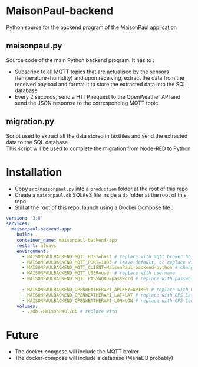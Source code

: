 # MaisonPaul-backend
Python source for the backend program of the MaisonPaul application

## maisonpaul.py
Source code of the main Python backend program. It has to :
- Subscribe to all MQTT topics that are actualised by the sensors (temperature+humidity) and upon receiving, extract the data from the received payload and format it to store the extracted data into the SQL database
- Every 2 seconds, send a HTTP request to the OpenWeather API and send the JSON response to the corresponding MQTT topic

## migration.py
Script used to extract all the data stored in textfiles and send the extracted data to the SQL database <br/>
This script will be used to complete the migration from Node-RED to Python

# Installation
- Copy `src/maisonpaul.py` into a `production` folder at the root of this repo
- Create a `maisonpaul.db` SQLite3 file inside a `db` folder at the root of this repo
- Still at the root of this repo, launch using a Docker Compose file :

```yaml
version: '3.8'
services:
  maisonpaul-backend-app:
    build: .
    container_name: maisonpaul-backend-app
    restart: always
    environment:
      - MAISONPAULBACKEND_MQTT_HOST=host # replace with mqtt broker host address
      - MAISONPAULBACKEND_MQTT_PORT=1883 # leave default, or replace with configured port
      - MAISONPAULBACKEND_MQTT_CLIENT=MaisonPaul-backend-python # change to a unused client name
      - MAISONPAULBACKEND_MQTT_USER=user # replace with username
      - MAISONPAULBACKEND_MQTT_PASSWORD=password # replace with password
      
      - MAISONPAULBACKEND_OPENWEATHERAPI_APIKEY=APIKEY # replace with OpenWeatherAPI key
      - MAISONPAULBACKEND_OPENWEATHERAPI_LAT=LAT # replace with GPS Latitude
      - MAISONPAULBACKEND_OPENWEATHERAPI_LON=LON # replace with GPS Longitude
    volumes:
      - ./db:/MaisonPaul/db # replace with 

```

# Future
- The docker-compose will include the MQTT broker
- The docker-compose will include a database (MariaDB probably)